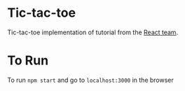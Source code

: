 # Tic-tac-toe

Tic-tac-toe implementation of tutorial from the [React team](https://reactjs.org/tutorial/tutorial.html).

# To Run
To run `npm start` and go to `localhost:3000` in the browser
